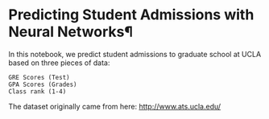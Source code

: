 # Predicting Student Admissions with Neural Networks¶
In this notebook, we predict student admissions to graduate school at UCLA based on three pieces of data:

    GRE Scores (Test)
    GPA Scores (Grades)
    Class rank (1-4)

The dataset originally came from here: http://www.ats.ucla.edu/
